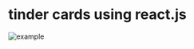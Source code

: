 # tinder cards using react.js

![example](https://github.com/RaoufGrera/tinder-card-reactjs/blob/master/tinder-reactjs-example.gif)
